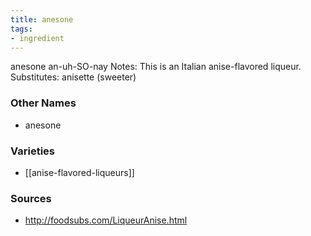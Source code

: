```yaml
---
title: anesone
tags:
- ingredient
---
```

anesone an-uh-SO-nay Notes: This is an Italian anise-flavored liqueur. Substitutes: anisette (sweeter)

### Other Names

* anesone

### Varieties

* [[anise-flavored-liqueurs]]

### Sources
* http://foodsubs.com/LiqueurAnise.html
